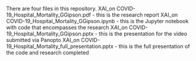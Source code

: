 There are four files in this repository.
XAI_on COVID-19_Hospital_Mortality_GGipson.pdf             -  this is the research report
XAI_on COVID-19_Hospital_Mortality_GGipson.ipynb           -  this is the Jupyter notebook with code that encompasses the research
XAI_on COVID-19_Hospital_Mortality_GGipson.pptx            -  this is the presentation for the video submitted via Panopto
XAI_on COVID-19_Hospital_Mortality_full_presentation.pptx  -  this is the full presentation of the code and research completed
